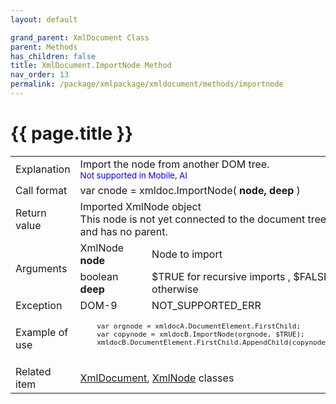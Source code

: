 ```yaml
---
layout: default

grand_parent: XmlDocument Class
parent: Methods
has_children: false
title: XmlDocument.ImportNode Method
nav_order: 13
permalink: /package/xmlpackage/xmldocument/methods/importnode
---
```

# {{ page.title }}

<table>
  <tr>
    <td>Explanation</td>
    <td colspan="2">Import the node from another DOM tree.<br><small><span style="color:blue">Not supported in Mobile, AI</span></small></td>
  </tr>
  <tr>
    <td>Call format</td>
    <td colspan="2">var cnode = xmldoc.ImportNode( <b>node, deep</b> )</td>
  </tr>
  <tr>
    <td>Return value</td>
    <td colspan="2">Imported XmlNode object<br>This node is not yet connected to the document tree and has no parent.</td>
  </tr>  
  <tr>
    <td rowspan="2">Arguments</td>
    <td>XmlNode <b>node</b></td>
    <td>Node to import</td>
  </tr>
  <tr>
    <td>boolean <b>deep</b></td>
    <td>$TRUE for recursive imports , $FALSE otherwise</td>
  </tr>
  <tr>
    <td>Exception</td>
    <td>DOM-9</td>
    <td>NOT_SUPPORTED_ERR</td>
  </tr>
  <tr>
    <td>Example of use</td>
    <td colspan="2"><code><pre>
    var orgnode = xmldocA.DocumentElement.FirstChild;
    var copynode = xmldocB.ImportNode(orgnode, $TRUE);
    xmldocB.DocumentElement.FirstChild.AppendChild(copynode);
    </pre></code></td>
  </tr>
  <tr>
    <td>Related item</td>
    <td colspan="2"><a href="/package/xmlpackage/xmldocument">XmlDocument</a>, <a href="/package/xmlpackage/xmlnode">XmlNode</a> classes</td>
  </tr>
</table>



